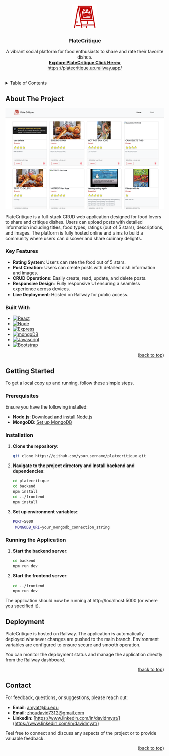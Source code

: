 <div align="center">
<div align="center">
  <a href="https://github.com/yourusername/platecritique">
    <img src="frontend/src/assets/logo.png" alt="Logo" width="80" height="80">
  </a>
  <h3 align="center">PlateCritique</h3>
  <p align="center">
    A vibrant social platform for food enthusiasts to share and rate their favorite dishes.
    <br />
    <a href="https://platecritique.up.railway.app/" target="_blank"><strong>Explore PlateCritique Click Here»</strong></a>
    <br>
    <a href="https://platecritique.up.railway.app/" target="_blank">https://platecritique.up.railway.app/</a>
    <br />
  </p>
</div>
<br />
  
</div>

<!-- TABLE OF CONTENTS -->
<details>
  <summary>Table of Contents</summary>
  <ol>
    <li><a href="#about-the-project">About The Project</a></li>
    <li>
      <a href="#built-with">Built With</a>
    </li>
    <li>
      <a href="#getting-started">Getting Started</a>
      <ul>
        <li><a href="#prerequisites">Prerequisites</a></li>
        <li><a href="#installation">Installation</a></li>
      </ul>
    </li>
    <li><a href="#usage">Usage</a></li>
    <li><a href="#deployment">Deployment</a></li>
    <li><a href="#contact">Contact</a></li>
  </ol>
</details>

<!-- ABOUT THE PROJECT -->

## About The Project

[![Product Name Screen Shot][product-screenshot]](https://example.com)

[product-screenshot]: frontend/src/assets/test_screenshot.png

PlateCritique is a full-stack CRUD web application designed for food lovers to share and critique dishes. Users can upload posts with detailed information including titles, food types, ratings (out of 5 stars), descriptions, and images. The platform is fully hosted online and aims to build a community where users can discover and share culinary delights.

### Key Features

- **Rating System**: Users can rate the food out of 5 stars.
- **Post Creation**: Users can create posts with detailed dish information and images.
- **CRUD Operations**: Easily create, read, update, and delete posts.
- **Responsive Design**: Fully responsive UI ensuring a seamless experience across devices.
- **Live Deployment**: Hosted on Railway for public access.

### Built With

- [![React][React.js]][React-url]
- [![Node][Node.js]][Node-url]
- [![Express][Express.js]][express-url]
- [![mongoDB][mongoDB]][mongodb-url]
- [![Javascript][Javascript]][Javascript-url]
- [![Bootstrap][Bootstrap.com]][Bootstrap-url]

<p align="right">(<a href="#readme-top">back to top</a>)</p>

## Getting Started

To get a local copy up and running, follow these simple steps.

### Prerequisites

Ensure you have the following installed:

- **Node.js**: [Download and install Node.js](https://nodejs.org/)
- **MongoDB**: [Set up MongoDB](https://www.mongodb.com/)

### Installation

1. **Clone the repository**:

   ```bash
   git clone https://github.com/yourusername/platecritique.git

   ```

2. **Navigate to the project directory and Install backend and dependencies**:

   ```bash
   cd platecritique
   cd backend
   npm install
   cd ../frontend
   npm install

   ```

3. **Set up environment variables:**:
   ```bash
   PORT=5000
    MONGODB_URI=your_mongodb_connection_string
   ```

### Running the Application

1. **Start the backend server**:

   ```bash
   cd backend
   npm run dev
   ```

2. **Start the frontend server**:

   ```bash
   cd ../frontend
   npm run dev
   ```

The application should now be running at http://localhost:5000 (or where you specified it).

## Deployment

PlateCritique is hosted on Railway. The application is automatically deployed whenever changes are pushed to the main branch. Environment variables are configured to ensure secure and smooth operation.

You can monitor the deployment status and manage the application directly from the Railway dashboard.

<p align="right">(<a href="#readme-top">back to top</a>)</p>

## Contact

For feedback, questions, or suggestions, please reach out:

- **Email**: [amyat@bu.edu](mailto:amyat@bu.edu)
- **Email**: [zhoudavid7312@gmail.com](mailto:zhoudavid7312@gmail.com)
- **LinkedIn**: [https://www.linkedin.com/in/davidmyat/](https://www.linkedin.com/in/davidmyat/)

Feel free to connect and discuss any aspects of the project or to provide valuable feedback.

<p align="right">(<a href="#readme-top">back to top</a>)</p>

[contributors-shield]: https://img.shields.io/github/contributors/othneildrew/Best-README-Template.svg?style=for-the-badge
[contributors-url]: https://github.com/othneildrew/Best-README-Template/graphs/contributors
[forks-shield]: https://img.shields.io/github/forks/othneildrew/Best-README-Template.svg?style=for-the-badge
[forks-url]: https://github.com/othneildrew/Best-README-Template/network/members
[stars-shield]: https://img.shields.io/github/stars/othneildrew/Best-README-Template.svg?style=for-the-badge
[stars-url]: https://github.com/othneildrew/Best-README-Template/stargazers
[issues-shield]: https://img.shields.io/github/issues/othneildrew/Best-README-Template.svg?style=for-the-badge
[issues-url]: https://github.com/othneildrew/Best-README-Template/issues
[license-shield]: https://img.shields.io/github/license/othneildrew/Best-README-Template.svg?style=for-the-badge
[license-url]: https://github.com/othneildrew/Best-README-Template/blob/master/LICENSE.txt
[linkedin-shield]: https://img.shields.io/badge/-LinkedIn-black.svg?style=for-the-badge&logo=linkedin&colorB=555
[linkedin-url]: https://linkedin.com/in/othneildrew
[product-screenshot]: images/screenshot.png
[Node.js]: https://img.shields.io/badge/Node.js-43853D?style=for-the-badge&logo=node.js&logoColor=white
[Node-url]: https://nodejs.org/en
[React.js]: https://img.shields.io/badge/React-20232A?style=for-the-badge&logo=react&logoColor=61DAFB
[React-url]: https://reactjs.org/
[Javascript]: https://img.shields.io/badge/JavaScript-323330?style=for-the-badge&logo=javascript&logoColor=F7DF1E
[Javascript-url]: https://developer.mozilla.org/en-US/docs/Web/JavaScript
[Angular.io]: https://img.shields.io/badge/Angular-DD0031?style=for-the-badge&logo=angular&logoColor=white
[Angular-url]: https://angular.io/
[Express.js]: https://img.shields.io/badge/Express.js-404D59?style=for-the-badge
[Express-url]: https://svelte.dev/
[mongoDB]: https://img.shields.io/badge/MongoDB-4EA94B?style=for-the-badge&logo=mongodb&logoColor=white
[mongodb-url]: https://www.mongodb.com/
[Bootstrap.com]: https://img.shields.io/badge/Bootstrap-563D7C?style=for-the-badge&logo=bootstrap&logoColor=white
[Bootstrap-url]: https://getbootstrap.com
